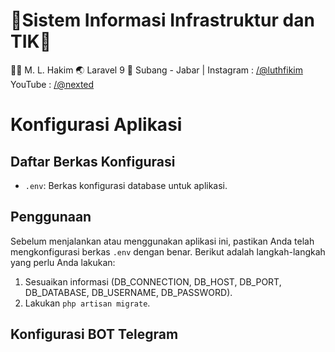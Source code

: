 # **🌿Sistem Informasi Infrastruktur dan TIK🌿**

👨‍💻 M. L. Hakim
🌏 Laravel 9
🍍 Subang - Jabar | 
Instagram : [/@luthfikim](https://www.instagram.com/luthfikim_/)
YouTube : [/@nexted](https://www.youtube.com/@nexted23)


# Konfigurasi Aplikasi

## Daftar Berkas Konfigurasi

- `.env`: Berkas konfigurasi database untuk aplikasi.

## Penggunaan

Sebelum menjalankan atau menggunakan aplikasi ini, pastikan Anda telah mengkonfigurasi berkas `.env` dengan benar. Berikut adalah langkah-langkah yang perlu Anda lakukan:

1. Sesuaikan informasi (DB_CONNECTION, DB_HOST, DB_PORT, DB_DATABASE, DB_USERNAME, DB_PASSWORD).
2. Lakukan `php artisan migrate`.

## Konfigurasi BOT Telegram

